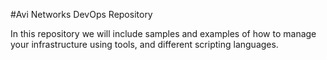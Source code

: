 #Avi Networks DevOps RepositoryIn this repository we will include samples and examples of how to manage your infrastructure using tools, and different scripting languages. 
 
